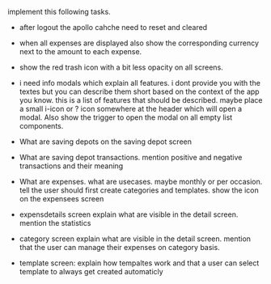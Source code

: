 implement this following tasks.

- after logout the apollo cahche need to reset and cleared

- when all expenses are displayed also show the corresponding currency next to the amount to each expense.

- show the red trash icon with a bit less opacity on all screens.

- i need info modals which explain all features. i dont provide you with the textes but you can describe them short based on the context of the app you know.
  this is a list of features that should be described. maybe place a small i-icon or ? icon somewhere at the header which will open a modal. Also show the trigger to open the modal on all empty list components.
- What are saving depots on the saving depot screen
- What are saving depot transactions. mention positive and negative transactions and their meaning
- What are expenses. what are usecases. maybe monthly or per occasion. tell the user should first create categories and templates. show the icon on the expensees screen
- expensdetails screen explain what are visible in the detail screen. mention the statistics
- category screen explain what are visible in the detail screen. mention that the user can manage their expenses on category basis.
- template screen: explain how tempaltes work and that a user can select template to always get created automaticly
